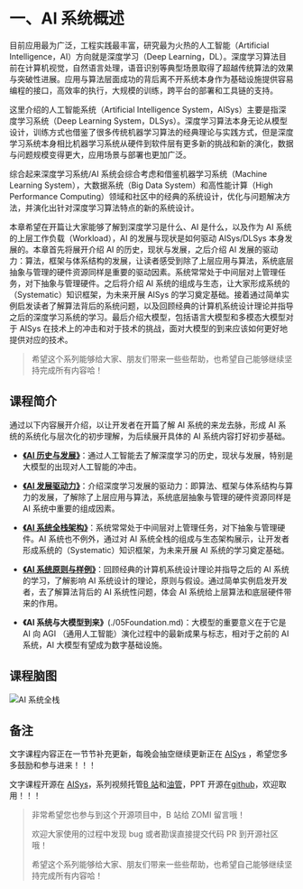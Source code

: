 <!--Copyright © ZOMI 适用于[License](https://github.com/chenzomi12/AISystem)版权许可-->

# 一、AI 系统概述

目前应用最为广泛，工程实践最丰富，研究最为火热的人工智能（Artificial Intelligence，AI）方向就是深度学习（Deep Learning，DL）。深度学习算法目前在计算机视觉，自然语言处理，语音识别等典型场景取得了超越传统算法的效果与突破性进展。应用与算法层面成功的背后离不开系统本身作为基础设施提供容易编程的接口，高效率的执行，大规模的训练，跨平台的部署和工具链的支持。

这里介绍的人工智能系统（Artificial Intelligence System，AISys）主要是指深度学习系统（Deep Learning System，DLSys）。深度学习算法本身无论从模型设计，训练方式也借鉴了很多传统机器学习算法的经典理论与实践方式，但是深度学习系统本身相比机器学习系统从硬件到软件层有更多新的挑战和新的演化，数据与问题规模变得更大，应用场景与部署也更加广泛。

综合起来深度学习系统/AI 系统会综合考虑和借鉴机器学习系统（Machine Learning System），大数据系统（Big Data System）和高性能计算（High Performance Computing）领域和社区中的经典的系统设计，优化与问题解决方法，并演化出针对深度学习算法特点的新的系统设计。

本章希望在开篇让大家能够了解到深度学习是什么、AI 是什么，以及作为 AI 系统的上层工作负载（Workload），AI 的发展与现状是如何驱动 AISys/DLSys 本身发展的。本章首先将展开介绍 AI 的历史，现状与发展，之后介绍 AI 发展的驱动力：算法，框架与体系结构的发展，让读者感受到除了上层应用与算法，系统底层抽象与管理的硬件资源同样是重要的驱动因素。系统常常处于中间层对上管理任务，对下抽象与管理硬件。之后将介绍 AI 系统的组成与生态，让大家形成系统的（Systematic）知识框架，为未来开展 AISys 的学习奠定基础。接着通过简单实例启发读者了解算法背后的系统问题，以及回顾经典的计算机系统设计理论并指导之后的深度学习系统的学习。最后介绍大模型，包括语言大模型和多模态大模型对于 AISys 在技术上的冲击和对于技术的挑战，面对大模型的到来应该如何更好地提供对应的技术。

> 希望这个系列能够给大家、朋友们带来一些些帮助，也希望自己能够继续坚持完成所有内容哈！

## 课程简介

通过以下内容展开介绍，以让开发者在开篇了解 AI 系统的来龙去脉，形成 AI 系统的系统化与层次化的初步理解，为后续展开具体的 AI 系统内容打好初步基础。

- [**《AI 历史与发展》**](./01present.md)：通过人工智能去了解深度学习的历史，现状与发展，特别是大模型的出现对人工智能的冲击。

- [**《AI 发展驱动力》**](./02Develop.md)：介绍深度学习发展的驱动力：即算法、框架与体系结构与算力的发展，了解除了上层应用与算法，系统底层抽象与管理的硬件资源同样是 AI 系统中重要的组成因素。

- [**《AI 系统全栈架构》**](./03architecture.md)：系统常常处于中间层对上管理任务，对下抽象与管理硬件。AI 系统也不例外，通过对 AI 系统全栈的组成与生态架构展示，让开发者形成系统的（Systematic）知识框架，为未来开展 AI 系统的学习奠定基础。

- [**《AI 系统原则与样例》**](./04sample.md)：回顾经典的计算机系统设计理论并指导之后的 AI 系统的学习，了解影响 AI 系统设计的理论，原则与假设。通过简单实例启发开发者，去了解算法背后的 AI 系统性问题，体会 AI 系统给上层算法和底层硬件带来的作用。

- **《AI 系统与大模型到来》**(./05Foundation.md)：大模型的重要意义在于它是 AI 向 AGI （通用人工智能）演化过程中的最新成果与标志，相对于之前的 AI 系统，AI 大模型有望成为数字基础设施。

## 课程脑图

![AI 系统全栈](images/00Architecture.png)

## 备注

文字课程内容正在一节节补充更新，每晚会抽空继续更新正在 [AISys](https://chenzomi12.github.io/) ，希望您多多鼓励和参与进来！！！

文字课程开源在 [AISys](https://chenzomi12.github.io/)，系列视频托管[B 站](https://space.bilibili.com/517221395)和[油管](https://www.youtube.com/@ZOMI666/videos)，PPT 开源在[github](https://github.com/chenzomi12/AISystem)，欢迎取用！！！

> 非常希望您也参与到这个开源项目中，B 站给 ZOMI 留言哦！
> 
> 欢迎大家使用的过程中发现 bug 或者勘误直接提交代码 PR 到开源社区哦！
> 
> 希望这个系列能够给大家、朋友们带来一些些帮助，也希望自己能够继续坚持完成所有内容哈！
